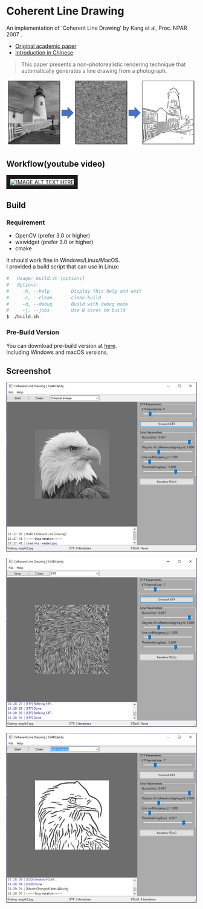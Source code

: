 # Coherent Line Drawing

An implementation of 'Coherent Line Drawing' by Kang et al, Proc. NPAR 2007 . 

- [Original academic paper](http://citeseerx.ist.psu.edu/viewdoc/download?doi=10.1.1.108.559&rep=rep1&type=pdf)
- [Introduction in Chinese](https://ssarcandy.tw/2017/06/26/Coherent-Line-Drawing/)

> This paper presents a non-photorealistic rendering technique that
automatically generates a line drawing from a photograph.

![demo](./demo/4.JPG)

## Workflow(youtube video)

<a href="http://www.youtube.com/watch?feature=player_embedded&v=48fTXKUTM-8
" target="_blank"><img src="http://img.youtube.com/vi/48fTXKUTM-8/0.jpg" 
alt="IMAGE ALT TEXT HERE" width="800" border="10" /></a>


## Build

### Requirement

- OpenCV (prefer 3.0 or higher)
- wxwidget (prefer 3.0 or higher)
- cmake

It should work fine in Windows/Linux/MacOS.  
I provided a build script that can use in Linux:

```sh
#   Usage: build.sh [options]
#   Options:
#     -h, --help        Display this help and exit
#     -c, --clean       Clean build
#     -d, --debug       Build with debug mode
#     -j, --jobs        Use N cores to build
$ ./build.sh
```

### Pre-Build Version

You can download pre-build version at [here](https://github.com/SSARCandy/Coherent-Line-Drawing/releases).  
Including Windows and macOS versions.

## Screenshot

![demo](./demo/1.JPG)

![demo](./demo/2.JPG)

![demo](./demo/3.JPG)
